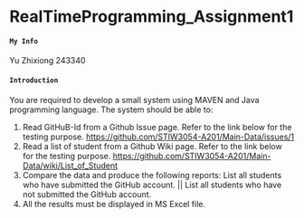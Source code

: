 # RealTimeProgramming_Assignment1
#### ```My Info```
Yu Zhixiong 243340

#### ```Introduction```
You are required to develop a small system using MAVEN and Java programming language. The system should be able to:
1) Read GitHuB-Id from a Github Issue page. Refer to the link below for the testing purpose.
    https://github.com/STIW3054-A201/Main-Data/issues/1
2) Read a list of student from a Github Wiki page. Refer to the link below for the testing purpose.
    https://github.com/STIW3054-A201/Main-Data/wiki/List_of_Student
3) Compare the data and produce the following reports: List all students who have submitted the GitHub account. || List all students who have not submitted the GitHub account.
4) All the results must be displayed in MS Excel file.

